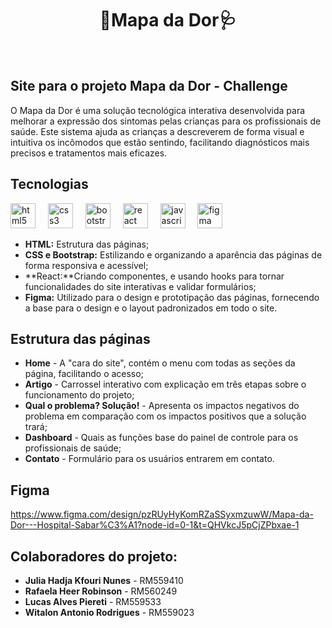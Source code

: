 <h1 align="center"> 🏥Mapa da Dor🩺</h1>
<br>

## Site para o projeto Mapa da Dor - Challenge
O Mapa da Dor é uma solução tecnológica interativa desenvolvida para melhorar a expressão dos sintomas pelas crianças para os profissionais de saúde. Este sistema ajuda as crianças a descreverem de forma visual e intuitiva os incômodos que estão sentindo, facilitando diagnósticos mais precisos e tratamentos mais eficazes.

 ## Tecnologias
 <div align="left">
  <img src="https://cdn.jsdelivr.net/gh/devicons/devicon/icons/html5/html5-original.svg" height="40" alt="html5 logo"  />
  <img width="12" />
  <img src="https://cdn.jsdelivr.net/gh/devicons/devicon/icons/css3/css3-original.svg" height="40" alt="css3 logo"  />
  <img width="12" />
  <img src="https://cdn.jsdelivr.net/gh/devicons/devicon/icons/bootstrap/bootstrap-original.svg" height="40" alt="bootstrap logo"  />
  <img width="12" />
  <img src="https://cdn.jsdelivr.net/gh/devicons/devicon/icons/react/react-original.svg" height="40" alt="react logo"  />
  <img width="12" />
  <img src="https://cdn.jsdelivr.net/gh/devicons/devicon/icons/javascript/javascript-original.svg" height="40" alt="javascript logo"  />
  <img width="12" />
  <img src="https://cdn.jsdelivr.net/gh/devicons/devicon/icons/figma/figma-original.svg" height="40" alt="figma logo"  />
  <img width="12" />

</div>

  - **HTML:** Estrutura das páginas;
  - **CSS e Bootstrap:** Estilizando e organizando a aparência das páginas de forma responsiva e acessível;
  - **React:**Criando componentes, e usando hooks para tornar funcionalidades do site interativas e validar formulários;
  - **Figma:** Utilizado para o design e prototipação das páginas, fornecendo a base para o design e o layout padronizados em todo o site.

## Estrutura das páginas
- **Home** - A "cara do site", contém o menu com todas as seções da página, facilitando o acesso;
- **Artigo** - Carrossel interativo com explicação em três etapas sobre o funcionamento do projeto;
- **Qual o problema? Solução!** - Apresenta os impactos negativos do problema em comparação com os impactos positivos que a solução trará;
- **Dashboard** - Quais as funções base do painel de controle para os profissionais de saúde;
- **Contato** - Formulário para os usuários entrarem em contato.

## Figma
https://www.figma.com/design/pzRUyHyKomRZaSSyxmzuwW/Mapa-da-Dor---Hospital-Sabar%C3%A1?node-id=0-1&t=QHVkcJ5pCjZPbxae-1

## Colaboradores do projeto:
- **Julia Hadja Kfouri Nunes** - RM559410
- **Rafaela Heer Robinson** - RM560249
- **Lucas Alves Piereti** - RM559533
- **Witalon Antonio Rodrigues** - RM559023

